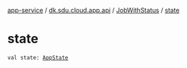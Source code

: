 [app-service](../../index.md) / [dk.sdu.cloud.app.api](../index.md) / [JobWithStatus](index.md) / [state](./state.md)

# state

`val state: `[`AppState`](../-app-state/index.md)
